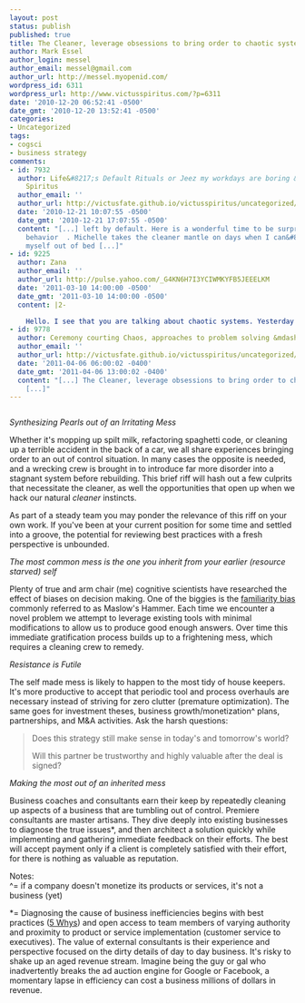 ```yaml
---
layout: post
status: publish
published: true
title: The Cleaner, leverage obsessions to bring order to chaotic systems
author: Mark Essel
author_login: messel
author_email: messel@gmail.com
author_url: http://messel.myopenid.com/
wordpress_id: 6311
wordpress_url: http://www.victusspiritus.com/?p=6311
date: '2010-12-20 06:52:41 -0500'
date_gmt: '2010-12-20 13:52:41 -0500'
categories:
- Uncategorized
tags:
- cogsci
- business strategy
comments:
- id: 7932
  author: Life&#8217;s Default Rituals or Jeez my workdays are boring &raquo; Victus
    Spiritus
  author_email: ''
  author_url: http://victusfate.github.io/victusspiritus/uncategorized/2010/12/21/lifes-default-rituals-or-jeez-my-workdays-are-boring/
  date: '2010-12-21 10:07:55 -0500'
  date_gmt: '2010-12-21 17:07:55 -0500'
  content: "[...] left by default. Here is a wonderful time to be surprised by unexpected
    behavior  . Michelle takes the cleaner mantle on days when I can&#8217;t drag
    myself out of bed [...]"
- id: 9225
  author: Zana
  author_email: ''
  author_url: http://pulse.yahoo.com/_G4KN6H7I3YCIWMKYFB5JEEELKM
  date: '2011-03-10 14:00:00 -0500'
  date_gmt: '2011-03-10 14:00:00 -0500'
  content: |2-

    Hello. I see that you are talking about chaotic systems. Yesterday i found one great open access ( free to download) book “Chaotic systems ”. This book presents a collection of major developments in chaos systems covering aspects on chaotic behavioral modeling and simulation, control and synchronization of chaos systems, and applications like secure communications. It is a good source to acquire recent knowledge and ideas for future research on chaos systems and to develop experiments applied to real life problems. You can find it here: http://www.intechopen.com/books/show/title/chaotic-systems Cheers!
- id: 9778
  author: Ceremony courting Chaos, approaches to problem solving &mdash; Victus Spiritus
  author_email: ''
  author_url: http://victusfate.github.io/victusspiritus/uncategorized/2011/04/06/ceremony-courting-chaos-approaches-to-problem-solving/
  date: '2011-04-06 06:00:02 -0400'
  date_gmt: '2011-04-06 13:00:02 -0400'
  content: "[...] The Cleaner, leverage obsessions to bring order to chaotic systems
    [...]"
---
```

<p><a href="http://victusfate.github.io/victusspiritus/uncategorized/2010/03/10/the-minds-image-processing/"><img src="{{ site.url }}/assets/2010/03/l_750_600_22EFE275-217B-47B1-A23D-88B0CCF0D0FE.jpeg" alt="" class="alignnone size-full" /></a></p>
<p><I>Synthesizing Pearls out of an Irritating Mess</I></p>
<p>Whether it's mopping up spilt milk, refactoring spaghetti code, or cleaning up a terrible accident in the back of a car, we all share experiences bringing order to an out of control situation. In many cases the opposite is needed, and a wrecking crew is brought in to introduce far more disorder into a stagnant system before rebuilding. This brief riff will hash out a few culprits that necessitate the cleaner, as well the opportunities that open up when we hack our natural <i>cleaner</I> instincts.</p>
<p>As part of a steady team you may ponder the relevance of this riff on your own work. If you've been at your current position for some time and settled into a groove, the potential for reviewing best practices with a fresh perspective is unbounded. </p>
<p><i>The most common mess is the one you inherit from your earlier (resource starved) self</I></p>
<p>Plenty of true and arm chair (me) cognitive scientists have researched the effect of biases on decision making. One of the biggies is the <a href="http://victusfate.github.io/victusspiritus/uncategorized/2010/07/04/halt-the-pain-of-interface-flames/">familiarity bias</a> commonly referred to as Maslow's Hammer. Each time we encounter a novel problem we attempt to leverage existing tools with minimal modifications to allow us to produce good enough answers. Over time this immediate gratification process builds up to a frightening mess, which requires a cleaning crew to remedy. </p>
<p><i>Resistance is Futile</I></p>
<p>The self made mess is likely to happen to the most tidy of house keepers. It's more productive to accept that periodic tool and process overhauls are necessary instead of striving for zero clutter (premature optimization). The same goes for investment theses, business growth/monetization^ plans, partnerships, and M&A activities. Ask the harsh questions:</p>
<blockquote><p>
Does this strategy still make sense in today's and tomorrow's world?</p>
<p>Will this partner be trustworthy and highly valuable after the deal is signed?
</p></blockquote>
<p><i>Making the most out of an inherited mess</I></p>
<p>Business coaches and consultants earn their keep by repeatedly cleaning up aspects of a business that are tumbling out of control. Premiere consultants are master artisans. They dive deeply into existing businesses to diagnose the true issues*, and then architect a solution quickly while implementing and gathering immediate feedback on their efforts. The best will accept payment only if a client is completely satisfied with their effort, for there is nothing as valuable as reputation. </p>
<p>Notes:<br />
^= if a company doesn't monetize its products or services, it's not a business (yet)</p>
<p>*= Diagnosing the cause of business inefficiencies begins with best practices (<a href="http://en.m.wikipedia.org/wiki/5_Whys?wasRedirected=true">5 Whys</a>) and open access to team members of varying authority and proximity to product or service implementation (customer service to executives). The value of external consultants is their experience and perspective focused on the dirty details of day to day business. It's risky to shake up an aged revenue stream. Imagine being the guy or gal who inadvertently breaks the ad auction engine for Google or Facebook, a momentary lapse in efficiency can cost a business millions of dollars in revenue.</p>

